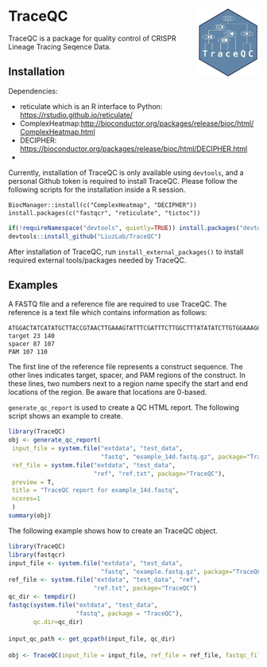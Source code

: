 # TraceQC <img src="man/figures/hexsticker.png" align="right" height="140"/>

TraceQC is a package for quality control of CRISPR Lineage Tracing Seqence Data.

## Installation

Dependencies:
- reticulate which is an R interface to Python: https://rstudio.github.io/reticulate/
- ComplexHeatmap:http://bioconductor.org/packages/release/bioc/html/ComplexHeatmap.html
- DECIPHER: https://bioconductor.org/packages/release/bioc/html/DECIPHER.html
- 
Currently, installation of TraceQC is only available using `devtools`, and a personal Github token is required to install TraceQC. Please follow the following scripts for the installation inside a R session.

```
BiocManager::install(c("ComplexHeatmap", "DECIPHER"))
install.packages(c("fastqcr", "reticulate", "tictoc"))
```

```r
if(!requireNamespace("devtools", quietly=TRUE)) install.packages("devtools")
devtools::install_github("LiuzLab/TraceQC")
```
After installation of TraceQC, run `install_external_packages()` to install required external tools/packages needed by TraceQC.


## Examples

A FASTQ file and a reference file are required to use TraceQC. The reference is a text file which contains information as follows:

```
ATGGACTATCATATGCTTACCGTAACTTGAAAGTATTTCGATTTCTTGGCTTTATATATCTTGTGGAAAGGACGAAACACCGGTAGACGCACCTCCACCCCACAGTGGGGTTAGAGCTAGAAATAGCAAGTTAACCTAAGGCTAGTCCGTTATCAACTTGAA
target 23 140
spacer 87 107
PAM 107 110
```

The first line of the reference file represents a construct sequence. The other lines indicates target, spacer, and PAM regions of the construct. In these lines, two numbers next to a region name specify the start and end locations of the region. Be aware that locations are 0-based.

`generate_qc_report` is used to create a QC HTML report. The following script shows an example to create.

```r
library(TraceQC)
obj <- generate_qc_report(
 input_file = system.file("extdata", "test_data",
                          "fastq", "example_14d.fastq.gz", package="TraceQC"),
 ref_file = system.file("extdata", "test_data",
                        "ref", "ref.txt", package="TraceQC"),
 preview = T,
 title = "TraceQC report for example_14d.fastq",
 ncores=1
 )
summary(obj)
```

The following example shows how to create an TraceQC object.

```r
library(TraceQC)
library(fastqcr)
input_file <- system.file("extdata", "test_data",
                          "fastq", "example.fastq.gz", package="TraceQC")
ref_file <- system.file("extdata", "test_data", "ref",
                        "ref.txt", package="TraceQC")
qc_dir <- tempdir()
fastqc(system.file("extdata", "test_data",
                   "fastq", package = "TraceQC"),
       qc.dir=qc_dir)

input_qc_path <- get_qcpath(input_file, qc_dir)

obj <- TraceQC(input_file = input_file, ref_file = ref_file, fastqc_file = input_qc_path)
```

